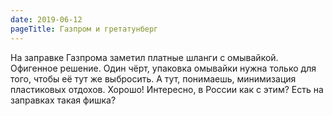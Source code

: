 ```yaml
---
date: 2019-06-12
pageTitle: Газпром и гретатунберг
---
```


На заправке Газпрома заметил платные шланги с омывайкой. Офигенное решение. Один чёрт, упаковка омывайки нужна только для того, чтобы её тут же выбросить. А тут, понимаешь, минимизация пластиковых отдохов. Хорошо! Интересно, в России как с этим? Есть на заправках такая фишка?
